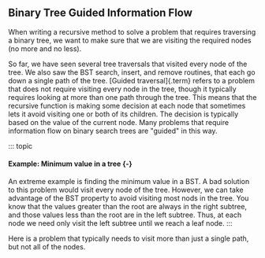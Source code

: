
## Binary Tree Guided Information Flow

When writing a recursive method to solve a problem that requires
traversing a binary tree, we want to make sure that we are visiting the
required nodes (no more and no less).

So far, we have seen several tree traversals that visited every node of
the tree. We also saw the BST search, insert, and remove routines, that
each go down a single path of the tree.
[Guided traversal]{.term} refers to a problem
that does not require visiting every node in the tree, though it
typically requires looking at more than one path through the tree. This
means that the recursive function is making some decision at each node
that sometimes lets it avoid visiting one or both of its children. The
decision is typically based on the value of the current node. Many
problems that require information flow on binary search trees are
"guided" in this way.

::: topic
#### Example: Minimum value in a tree {-}

An extreme example is finding the minimum value in a BST. A bad solution
to this problem would visit every node of the tree. However, we can take
advantage of the BST property to avoid visiting most nods in the tree.
You know that the values greater than the root are always in the right
subtree, and those values less than the root are in the left subtree.
Thus, at each node we need only visit the left subtree until we reach a
leaf node.
:::

Here is a problem that typically needs to visit more than just a single
path, but not all of the nodes.

<inlineav id="IneffBinaryTreeRangeCON" src="Binary/IneffBinaryTreeRangeCON.js" name="Inefficient Binary Tree Traversal on Range Slide Show"/>

<!-- ### Binary Search Tree Small Count Exercise -->


